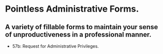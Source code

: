 # Pointless Administrative Forms.
## A variety of fillable forms to maintain your sense of unproductiveness in a professional manner.

- 57b: Request for Administrative Privileges.
